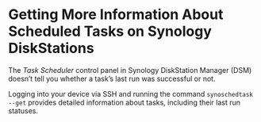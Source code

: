 <!---
# This file is distributed under the Creative Commons Attribution 4.0
# International License. To view a copy of this license, please visit
# <http://creativecommons.org/licenses/by/4.0/>.

collections:
  - 'notes'
  - 'synology-diskstation'
git: '$Metadata$'
template: .templates/note.html.twig
--->

Getting More Information About Scheduled Tasks on Synology DiskStations
=======================================================================

The *Task Scheduler* control panel in Synology DiskStation Manager (DSM)
doesn’t tell you whether a task’s last run was successful or not.

Logging into your device via SSH and running the command
`synoschedtask --get` provides detailed information about tasks,
including their last run statuses.
